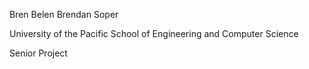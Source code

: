 Bren Belen
Brendan Soper

University of the Pacific
School of Engineering and Computer Science

Senior Project
